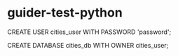 # guider-test-python


CREATE USER cities_user WITH PASSWORD 'password';

CREATE DATABASE cities_db WITH OWNER cities_user;
